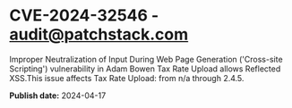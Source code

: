 # CVE-2024-32546 - audit@patchstack.com

Improper Neutralization of Input During Web Page Generation ('Cross-site Scripting') vulnerability in Adam Bowen Tax Rate Upload allows Reflected XSS.This issue affects Tax Rate Upload: from n/a through 2.4.5.



**Publish date:** 2024-04-17
